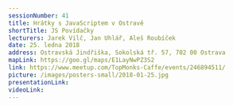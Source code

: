 ```yaml
---
sessionNumber: 41
title: Hrátky s JavaScriptem v Ostravě
shortTitle: JS Povídačky
lecturers: Jarek Vilč, Jan Uhlář, Aleš Roubíček
date: 25. ledna 2018
address: Ostravská Jindřiška, Sokolská tř. 57, 702 00 Ostrava
mapLink: https://goo.gl/maps/E1LayNwPZ3S2
link: https://www.meetup.com/TopMonks-Caffe/events/246894511/
picture: /images/posters-small/2018-01-25.jpg
presentationLink:
videoLink:
---
```

